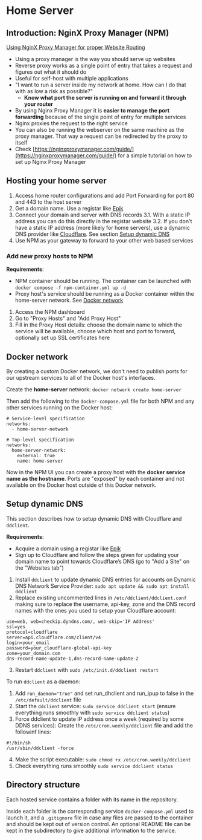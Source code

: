 # Home Server

## Introduction: NginX Proxy Manager (NPM) 

[Using NginX Proxy Manager for proper Website Routing](https://shownotes.opensourceisawesome.com/using-nginx-proxy-manager/)

- Using a proxy manager is the way you should serve up websites 
- Reverse proxy works as a single point of entry that takes a request and figures out what it should do
- Useful for self-host with multiple applications
- "I want to run a server inside my network at home. How can I do that with as low a risk as possible?" 
  - **Know what port the server is running on and forward it through your router**
- By using Nginx Proxy Manager it is **easier to manage the port forwarding** because of the single point of entry for multiple services
- Nginx proxies the request to the right service
- You can also be running the webserver on the same machine as the proxy manager. That way a request can be redirected by the proxy to itself
- Check [https://nginxproxymanager.com/guide/](https://nginxproxymanager.com/guide/) for a simple tutorial on how to set up Nginx Proxy Manager

## Hosting your home server
1. Access home router configurations and add Port Forwarding for port 80 and 443 to the host server
2. Get a domain name. Use a registar like [Epik](https://www.epik.com/)
3. Connect your domain and server with DNS records
  3.1. With a static IP address you can do this directly in the registar website
  3.2. If you don't have a static IP address (more likely for home servers), use a dynamic DNS provider like [Cloudflare](https://dash.cloudflare.com/). See section [Setup dynamic DNS](#setup-dynamic-dns)
4. Use NPM as your gateway to forward to your other web based services

### Add new proxy hosts to NPM
**Requirements**:
- NPM container should be running. The container can be launched with `docker compose -f npm-container.yml up -d`
- Proxy host's service should be running as a Docker container within the home-server network. See [Docker network](#docker-network)

1. Access the NPM dashboard
2. Go to "Proxy Hosts" and "Add Proxy Host"
3. Fill in the Proxy Host details: choose the domain name to which the service will be available, choose which host and port to forward, optionally set up SSL certificates here

## Docker network
By creating a custom Docker network, we don't need to publish ports for our upstream services to all of the Docker host's interfaces.

Create the **home-server** network: `docker network create home-server`

Then add the following to the `docker-compose.yml` file for both NPM and any other services running on the Docker host:
```
# Service-level specification
networks:
  - home-server-network

# Top-level specification
networks:
  home-server-network:
    external: true
    name: home-server 
```

Now in the NPM UI you can create a proxy host with the **docker service name as the hostname**. Ports are "exposed" by each container and not available on the Docker host outside of this Docker network.

## Setup dynamic DNS
This section describes how to setup dynamic DNS with Cloudflare and `ddclient`.

**Requirements**:
- Acquire a domain using a registar like [Epik](https://www.epik.com/)
- Sign up to Cloudflare and follow the steps given for updating your domain name to point towards Cloudflare’s DNS (go to "Add a Site" on the "Websites tab")

1. Install `ddclient` to update dynamic DNS entries for accounts on Dynamic DNS Network Service Provider: `sudo apt update && sudo apt install ddclient`
2. Replace existing uncommented lines in `/etc/ddclient/ddclient.conf` making sure to replace the username, api-key, zone and the DNS record names with the ones you used to setup your Cloudflare account:
```
use=web, web=checkip.dyndns.com/, web-skip='IP Address'
ssl=yes
protocol=cloudflare
server=api.cloudflare.com/client/v4
login=your_email
password=your_cloudflare-global-api-key
zone=your_domain.com
dns-record-name-update-1,dns-record-name-update-2
```
3. Restart `ddclient` with `sudo /etc/init.d/ddclient restart`

To run `ddclient` as a daemon:
1. Add `run_daemon="true"` and set run_dhclient and run_ipup to false in the `/etc/default/ddclient` file
2. Start the `ddclient` service: `sudo service ddclient start` (ensure everything runs smoothly with `sudo service ddclient status`)
3. Force ddclient to update IP address once a week (required by some DDNS services): Create the `/etc/cron.weekly/ddclient` file and add the followinf lines:
```
#!/bin/sh
/usr/sbin/ddclient -force
```
4. Make the script executable: `sudo chmod +x /etc/cron.weekly/ddclient`
5. Check everything runs smoothly `sudo service ddclient status`

## Directory structure
Each hosted service contains a folder with its name in the repository.

Inside each folder is the corresponding service `docker-compose.yml` used to launch it, and a `.gitignore` file in case any files are passed to the container and should be kept out of version control. An optional README file can be kept in the subdirectory to give additional information to the service.
